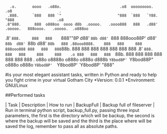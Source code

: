       .o.       oooo   .o88o.                          .o8  ooooooooo.              .o8                     .
     .888.      `888   888 `"                         "888  `888   `Y88.           "888                   .o8
    .8"888.      888  o888oo  oooo d8b  .ooooo.   .oooo888   888   .d88'  .ooooo.   888oooo.   .ooooo.  .o888oo
   .8' `888.     888   888    `888""8P d88' `88b d88' `888   888ooo88P'  d88' `88b  d88' `88b d88' `88b   888
  .88ooo8888.    888   888     888     888ooo888 888   888   888`88b.    888   888  888   888 888   888   888
 .8'     `888.   888   888     888     888    .o 888   888   888  `88b.  888   888  888   888 888   888   888 .
o88o     o8888o o888o o888o   d888b    `Y8bod8P' `Y8bod88P" o888o  o888o `Y8bod8P'  `Y8bod8P' `Y8bod8P'   "888"

#is your most elegant assistant tasks, written in Python and ready to help you fight crime in your virtual Gotham City
*Version: 0.0.1
*Environment: GNU/Linux

##Performed tasks

| Task        | Description      | How to run
| BackupFull | Backup full of fileserver | Run in terminal python script, backup_full.py, passing three input parameters, the first is the directory which will be backup, the second is where the backup will be saved and the third is the place where will be saved the log, remember to pass all as absolute paths.
